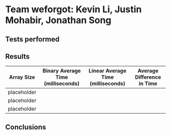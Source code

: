 # Team weforgot: Kevin Li, Justin Mohabir, Jonathan Song
## Tests performed

## Results
| Array Size | Binary Average Time (milliseconds) | Linear Average Time (milliseconds) | Average Difference in Time |
|------------|-------------------------------|-------------------------------|--------------------|
|placeholder |                               |                               |                    |                           
|placeholder |                               |                               |                    |                           
|placeholder |                               |                               |                    |                           
## Conclusions
